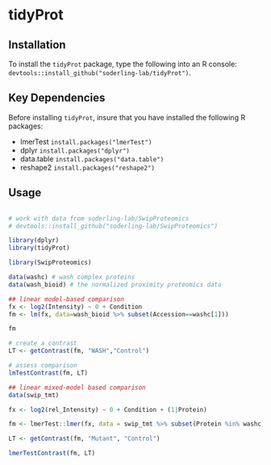 # tidyProt

## Installation
To install the `tidyProt` package, type the following into an R console:  
`devtools::install_github("soderling-lab/tidyProt")`.


## Key Dependencies
Before installing `tidyProt`, insure that you have installed the following R
packages:

* lmerTest `install.packages("lmerTest")`
* dplyr `install.packages("dplyr")`
* data.table `install.packages("data.table")`
* reshape2 `install.packages("reshape2")`


## Usage

```R

# work with data from soderling-lab/SwipProteomics
# devtools::install_github("soderling-lab/SwipProteomics")

library(dplyr)
library(tidyProt)

library(SwipProteomics)  

data(washc) # wash complex proteins
data(wash_bioid) # the normalized proximity proteomics data

## linear model-based comparison
fx <- log2(Intensity) ~ 0 + Condition
fm <- lm(fx, data=wash_bioid %>% subset(Accession==washc[1]))

fm

# create a contrast
LT <- getContrast(fm, "WASH","Control")

# assess comparison
lmTestContrast(fm, LT)

## linear mixed-model based comparison
data(swip_tmt)

fx <- log2(rel_Intensity) ~ 0 + Condition + (1|Protein)

fm <- lmerTest::lmer(fx, data = swip_tmt %>% subset(Protein %in% washc))

LT <- getContrast(fm, "Mutant", "Control")

lmerTestContrast(fm, LT)

```
